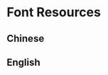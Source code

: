 <script setup>
import { ref } from 'vue';
import NavContainer from '../../components/NavContainer.vue';
import newsData from '../../assets/dev/font-resources.json';

const data = ref(newsData);
</script>

# Font Resources

## Chinese

<NavContainer :data="data.chinese"/>

## English

<NavContainer :data="data.english"/>
